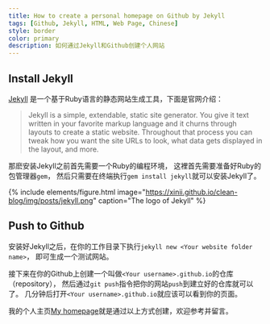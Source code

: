 ```yaml
---
title: How to create a personal homepage on Github by Jekyll
tags: [Github, Jekyll, HTML, Web Page, Chinese]
style: border
color: primary
description: 如何通过Jekyll和Github创建个人网站
---
```


<link rel="stylesheet" href="https://ss1.xrea.com/xin.g2.xrea.com/content/blog_style/chinese-font.css">

## Install Jekyll

[Jekyll](https://jekyllrb-ja.github.io/)
是一个基于Ruby语言的静态网站生成工具，下面是官网介绍：

>Jekyll is a simple, extendable, static site generator. You give it text written in your favorite markup language and it churns through layouts to create a static website. Throughout that process you can tweak how you want the site URLs to look, what data gets displayed in the layout, and more.

那麽安装Jekyll之前首先需要一个Ruby的编程环境，
这裡首先需要准备好Ruby的包管理器`gem`，
然后只需要在终端执行`gem install jekyll`就可以安装Jekyll了。

{% include elements/figure.html image="https://xinii.github.io/clean-blog/img/posts/jekyll.png" caption="The logo of Jekyll" %}

## Push to Github

安装好Jekyll之后，在你的工作目录下执行`jekyll new <Your website folder name>`，
即可生成一个测试网站。

接下来在你的Github上创建一个叫做`<Your username>.github.io`的仓库（repository），
然后通过`git push`指令把你的网站`push`到建立好的仓库就可以了。
几分钟后打开`<Your username>.github.io`就应该可以看到你的页面。

我的个人主页[My homepage](https://xinii.github.io)就是通过以上方式创建，欢迎参考并留言。
